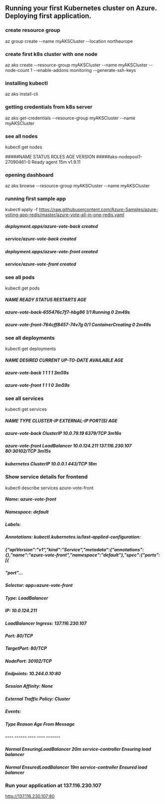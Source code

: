 
## Running your first Kubernetes cluster on Azure. Deploying first application.


### create resource group 
az group create --name myAKSCluster --location northeurope

### create first k8s cluster  with one node
az aks create --resource-group myAKSCluster --name myAKSCluster --node-count 1 --enable-addons monitoring --generate-ssh-keys

### installing kubectl 
az aks install-cli

### getting credentials from k8s server
az aks get-credentials --resource-group myAKSCluster --name myAKSCluster

### see all nodes  
kubectl get nodes


#####NAME                       STATUS   ROLES   AGE   VERSION
#####aks-nodepool1-27090461-0   Ready    agent   15m   v1.9.11


### opening dashboard
az aks browse --resource-group myAKSCluster --name myAKSCluster

### running  first sample app
kubectl apply -f https://raw.githubusercontent.com/Azure-Samples/azure-voting-app-redis/master/azure-vote-all-in-one-redis.yaml

##### deployment.apps/azure-vote-back created
##### service/azure-vote-back created
##### deployment.apps/azure-vote-front created
##### service/azure-vote-front created

### see all pods
kubectl get pods

##### NAME                                READY   STATUS              RESTARTS   AGE
##### azure-vote-back-655476c7f7-hbg86    1/1     Running             0          2m49s
##### azure-vote-front-764cff8457-74v7g   0/1     ContainerCreating   0          2m49s


### see all deployments
kubectl get deployments

##### NAME               DESIRED   CURRENT   UP-TO-DATE   AVAILABLE   AGE
##### azure-vote-back    1         1         1            1           3m59s
##### azure-vote-front   1         1         1            0           3m59s


### see all services 
kubectl get services 


##### NAME               TYPE           CLUSTER-IP     EXTERNAL-IP       PORT(S)        AGE
##### azure-vote-back    ClusterIP      10.0.79.19     <none>            6379/TCP       3m16s
##### azure-vote-front   LoadBalancer   10.0.124.211   137.116.230.107   80:30102/TCP   3m15s
##### kubernetes         ClusterIP      10.0.0.1       <none>            443/TCP        18m


### Show service details for  frontend


kubectl describe services azure-vote-front


##### Name:                     azure-vote-front
##### Namespace:                default
##### Labels:                   <none>
##### Annotations:              kubectl.kubernetes.io/last-applied-configuration:
#####                            {"apiVersion":"v1","kind":"Service","metadata":{"annotations":{},"name":"azure-vote-front","namespace":"default"},"spec":{"ports":[{
##### "port"...
##### Selector:                 app=azure-vote-front
##### Type:                     LoadBalancer
##### IP:                       10.0.124.211
##### LoadBalancer Ingress:     137.116.230.107
##### Port:                     <unset>  80/TCP
##### TargetPort:               80/TCP
##### NodePort:                 <unset>  30102/TCP
##### Endpoints:                10.244.0.10:80
##### Session Affinity:         None
##### External Traffic Policy:  Cluster
##### Events:
#####  Type    Reason                Age   From                Message
#####  ----    ------                ----  ----                -------
#####  Normal  EnsuringLoadBalancer  20m   service-controller  Ensuring load balancer
#####
#####  Normal  EnsuredLoadBalancer   19m   service-controller  Ensured load balancer
  
  
### Run your application at 137.116.230.107
  
http://137.116.230.107:80



